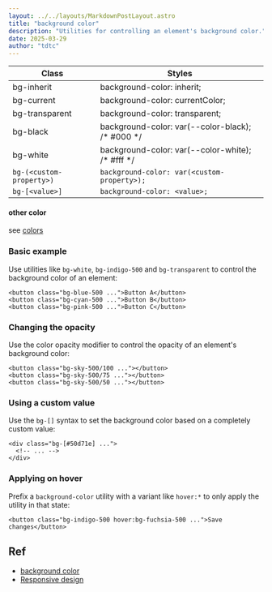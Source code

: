 ```yaml
---
layout: ../../layouts/MarkdownPostLayout.astro
title: "background color"
description: "Utilities for controlling an element's background color."
date: 2025-03-29
author: "tdtc"
---
```

|Class|Styles|
|-|-|
|bg-inherit|background-color: inherit;|
|bg-current|background-color: currentColor;|
|bg-transparent|background-color: transparent;|
|bg-black|background-color: var(--color-black); /* #000 */|
|bg-white|background-color: var(--color-white); /* #fff */|
|`bg-(<custom-property>)`|`background-color: var(<custom-property>);`|
|`bg-[<value>]`|`background-color: <value>;`|

#### other color
see [colors](https://tdtc-hrb.github.io/css-tws/posts/tailwind-colors)

### Basic example
Use utilities like <code>bg-white</code>, <code>bg-indigo-500</code> and <code>bg-transparent</code> to 
control the background color of an element:
```
<button class="bg-blue-500 ...">Button A</button>
<button class="bg-cyan-500 ...">Button B</button>
<button class="bg-pink-500 ...">Button C</button>
```

### Changing the opacity
Use the color opacity modifier to control the opacity of an element's background color:
```
<button class="bg-sky-500/100 ..."></button>
<button class="bg-sky-500/75 ..."></button>
<button class="bg-sky-500/50 ..."></button>
```

### Using a custom value
Use the <code>bg-[<value>]</code> syntax to set the background color based on a completely custom value:
```
<div class="bg-[#50d71e] ...">
  <!-- ... -->
</div>
```

### Applying on hover
Prefix a <code>background-color</code> utility with a variant like <code>hover:*</code> to 
only apply the utility in that state:
```
<button class="bg-indigo-500 hover:bg-fuchsia-500 ...">Save changes</button>
```

## Ref
- [background color](https://tailwindcss.com/docs/background-color)
- [Responsive design](https://tailwindcss.com/docs/background-color#responsive-design)
